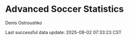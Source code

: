# Advanced Soccer Statistics
Denis Ostroushko

<!-- gfm -->

Last successful data update: 2025-09-02 07:33:23 CST
